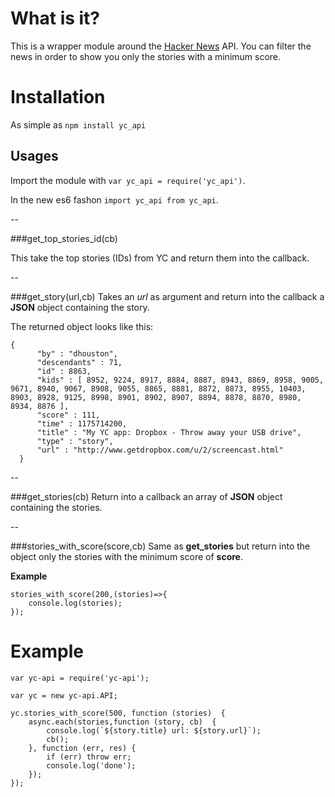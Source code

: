 What is it?
===========

This is a wrapper module around the [Hacker News](https://news.ycombinator.com/) API. You can filter the news in order to show you only the stories with a minimum score.

Installation
============
As simple as `npm install yc_api`


Usages
------

Import the module with `var yc_api = require('yc_api')`.

In the new es6 fashon `import yc_api from yc_api`.

--

###get\_top\_stories\_id(cb)

This take the top stories (IDs) from YC and return them into the callback.


--

###get_story(url,cb)
Takes an *url* as argument and return into the callback a **JSON** object containing the story.

The returned object looks like this:

	{
	      "by" : "dhouston",
	      "descendants" : 71,
	      "id" : 8863,
	      "kids" : [ 8952, 9224, 8917, 8884, 8887, 8943, 8869, 8958, 9005, 9671, 8940, 9067, 8908, 9055, 8865, 8881, 8872, 8873, 8955, 10403, 8903, 8928, 9125, 8998, 8901, 8902, 8907, 8894, 8878, 8870, 8980, 8934, 8876 ],
	      "score" : 111,
	      "time" : 1175714200,
	      "title" : "My YC app: Dropbox - Throw away your USB drive",
	      "type" : "story",
	      "url" : "http://www.getdropbox.com/u/2/screencast.html"
	  }

--

###get_stories(cb)
Return into a callback an array of **JSON** object containing the stories.


--

###stories\_with\_score(score,cb)
Same as **get_stories** but return into the object only the stories with the minimum score of **score**.

**Example**

	stories_with_score(200,(stories)=>{
		console.log(stories);
	});


Example
=======

	var yc-api = require('yc-api');

	var yc = new yc-api.API;

	yc.stories_with_score(500, function (stories)  {
	    async.each(stories,function (story, cb)  {
	        console.log(`${story.title} url: ${story.url}`);
	        cb();
	    }, function (err, res) {
	        if (err) throw err;
	        console.log('done');
	    });
	});
	
